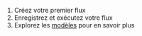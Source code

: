 1. Créez votre premier flux
2. Enregistrez et exécutez votre flux
3. Explorez les [modèles](/blueprints) pour en savoir plus